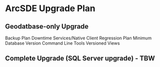 # ArcSDE Upgrade Plan



## Geodatbase-only Upgrade





Backup Plan
Downtime
Services/Native Client
Regression Plan
Minimum Database Version
Command Line Tools
Versioned Views



## Complete Upgrade (SQL Server upgrade) - TBW
